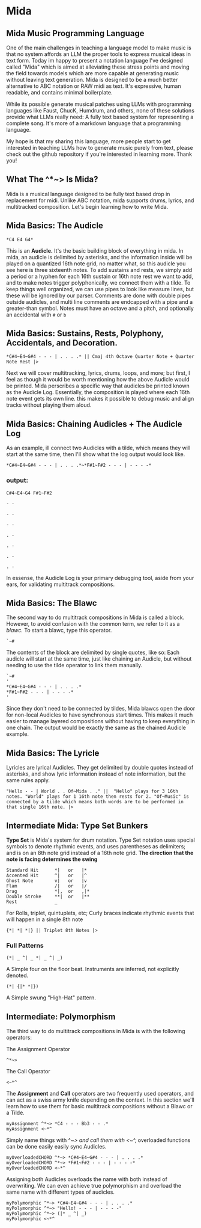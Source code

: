 # Mida
## Mida Music Programming Language
One of the main challenges in teaching a language model to make music is that no system affords an LLM the proper tools to express musical ideas in text form. Today im happy to present a notation language I've designed called "Mida" which is aimed at alleviating these stress points and moving the field towards models which are more capable at generating music without leaving text generation. Mida is designed to be a much better alternative to ABC notation or RAW midi as text. It's expressive, human readable, and contains minimal boilerplate. 

While its possible generate musical patches using LLMs with programming languages like Faust, ChucK, Humdrum, and others, none of these solutions provide what LLMs really need: A fully text based system for representing a complete song. It's more of a markdown language that a programming language.

My hope is that my sharing this language, more people start to get interested in teaching LLMs how to generate music purely from text, please check out the github repository if you're interested in learning more. Thank you!
## What The ^*~> Is Mida?
Mida is a musical language designed to be fully text based drop in replacement for midi. Unlike ABC notation, mida supports drums, lyrics, and multitracked composition. Let's begin learning how to write Mida.

## Mida Basics: The Audicle

```mida
*C4 E4 G4*
```  


This is an **Audicle.** It's the basic building block of everything in mida. In mida, an audicle is delimited by asterisks, and the information inside will be played on a quantized 16th note grid, no matter what, so this audicle you see here is three sixteenth notes. To add sustains and rests, we simply add a period or a hyphen for each 16th sustain or 16th note rest we want to add, and to make notes trigger polyphonically, we connect them with a tilde. To keep things well organized, we can use pipes to look like measure lines, but these will be ignored by our parser. Comments are done with double pipes outside audicles, and multi line comments are endcapped with a pipe and a greater-than symbol. Notes must have an octave and a pitch, and optionally an accidental with `#` or `b`


## Mida Basics: Sustains, Rests, Polyphony, Accidentals, and Decoration.
```mida
*C#4~E4~G#4 - - - | . . . .* || Cmaj 4th Octave Quarter Note + Quarter Note Rest |>
```
Next we will cover multitracking, lyrics, drums, loops, and more; but first, I feel as though it would be worth mentioning how the above Audicle would be printed. Mida perscribes a specific way that audicles be printed known as the Audicle Log. Essentially, the composition is played where each 16th note event gets its own line. this makes it possible to debug music and align tracks without playing them aloud.


## Mida Basics: Chaining Audicles + The Audicle Log


As an example, ill connect two Audicles with a tilde, which means they will start at the same time, then I'll show what the log output would look like.

```mida
*C#4~E4~G#4 - - - | . . . .*~*F#1~F#2 - - - | - - - -*
```

### output:


```mida
C#4~E4~G4 F#1~F#2

- -

- -

- -

. -

. -

. -

. -
```

In essense, the Audicle Log is your primary debugging tool, aside from your ears, for validating multitrack compositions.

## Mida Basics: The Blawc

The second way to do multitrack compositions in Mida is called a block. However, to avoid confusion with the common term, we refer to it as a *blawc.* To start a blawc, type this operator.

```
`~# 
```
The contents of the block are delimited by single quotes, like so: Each audicle will start at the same time, just like chaining an Audicle, but without needing to use the tilde operator to link them manually. 

```
`~#
'
*C#4~E4~G#4 - - - | . . . .*
*F#1~F#2 - - - | - - - -*
'
```
Since they don't need to be connected by tildes, Mida blawcs open the door for non-local Audicles to have synchronous start times. This makes it much easier to manage layered compositions without having to keep everything in one chain. 
The output would be exactly the same as the chained Audicle example.

## Mida Basics: The Lyricle

Lyricles are lyrical Audicles. They get delimited by double quotes instead of asterisks, and show lyric information instead of note information, but the same rules apply. 

```
"Hello - - | World . . Of~Mida . ." ||  "Hello" plays for 3 16th notes. "World" plays for 1 16th note then rests for 2. "Of~Music" is connected by a tilde which means both words are to be performed in that single 16th note. |>
```

## Intermediate Mida: Type Set Bunkers

**Type Set** is Mida's system for drum notation. Type Set notation uses special symbols to denote rhythmic events, and uses parentheses as delimiters; and is on an 8th note grid instead of a 16th note grid.
**The direction that the note is facing determines the swing**

```
Standard Hit      *|   or   |*
Accented Hit      ^|   or   |^
Ghost Note        v|   or   |v
Flam              /|   or   |/
Drag              *|,  or   ,|*
Double Stroke     **|  or   |**
Rest              _
```

For Rolls, triplet, quintuplets, etc; Curly braces indicate rhythmic events that will happen in a single 8th note
```
{*| *| *|} || Triplet 8th Notes |>
```
### Full Patterns

```
(*| _ ^| _ *| _ ^| _)
```
A Simple four on the floor beat. Instruments are inferred, not explicitly denoted. 
```
(*| {|* *|})
```
A Simple swung "High-Hat" pattern.

## Intermediate: Polymorphism
The third way to do multitrack compositions in Mida is with the following operators: 

The Assignment Operator
```
^*~> 
```
The Call Operator

```
<~*^
```
The **Assignment** and **Call** operators are two frequently used operators, and can act as a swiss army knife depending on the context. In this section we'll learn how to use them for basic multitrack compositions without a Blawc or a Tilde.
```
myAssignment ^*~> *C4 - - - Bb3 - - .*
myAssignment <~*^
```
Simply name things with ^*~> and call them with <~*^, overloaded functions can be done easily easily sync Audicles. 
```
myOverloadedCHORD ^*~> *C#4~E4~G#4 - - - | . . . .*
myOverloadedCHORD ^*~> *F#1~F#2 - - - | - - - -*
myOverloadedCHORD <~*^
```
Assigning both Audicles overloads the name with both instead of overwriting. We can even achieve true polymorphism and overload the same name with different types of audicles. 
```
myPolymorphic ^*~> *C#4~E4~G#4 - - - | . . . .*
myPolymorphic ^*~> "Hello! - - - | - - - -"
myPolymorphic ^*~> (|* _ ^| _)
myPolymorphic <~*^
```

